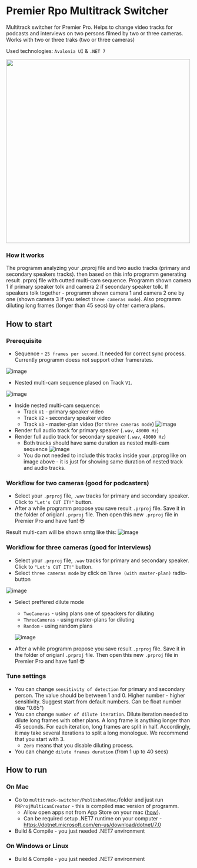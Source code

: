 # Premier Rpo Multitrack Switcher
Multitrack switcher for Premier Pro. Helps to change video tracks for podcasts and interviews on two persons filmed by two or three cameras.
Works with two or three traks (two or three cameras)

Used technologies: `Avalonia UI` & `.NET 7`

<img src="https://user-images.githubusercontent.com/45439635/232473909-b7f01408-d5b2-4672-b5be-2e3e24d88b36.png" width="500" />

### How it works
The programm analyzing your .prproj file and two audio tracks (primary and secondary speakers tracks). then based on this info programm generating result .prproj file with cutted multi-cam sequence. Programm shown camera 1 if primary speaker tolk and camera 2 if secondary speaker tolk. If speakers tolk together - programm shown camera 1 and camera 2 one by one (shown camera 3 if you select `three cameras mode`). Also programm diluting long frames (longer than 45 secs) by ohter camera plans.


## How to start
### Prerequisite
* Sequence - `25 frames per second`. It needed for correct sync process. Currently programm doess not support other framerates.

![image](https://user-images.githubusercontent.com/45439635/232479330-0fb90ad2-7ceb-4bcc-a91e-30b4e66f8cb6.png)

* Nested multi-cam sequence plased on Track `V1`. 

![image](https://user-images.githubusercontent.com/45439635/231892845-914c03f9-c2c0-4132-964a-94847b95c356.png)

* Inside nested multi-cam sequence:
  * Track `V1` - primary speaker video 
  * Track `V2` - secondary speaker video
  * Track `V3` - master-plan video (for `three cameras mode`)
  ![image](https://user-images.githubusercontent.com/45439635/232479131-2d1ba356-0edf-4c4d-862c-91f77ac34fc4.png)
* Render full audio track for primary speaker (`.wav`, `48000 Hz`)
* Render full audio track for secondary speaker (`.wav`, `48000 Hz`)
   * Both tracks should have same duration as nested multi-cam sequence
![image](https://user-images.githubusercontent.com/45439635/231892845-914c03f9-c2c0-4132-964a-94847b95c356.png)
   * You do not needed to include this tracks inside your .prprog like on image above - it is just for showing same duration of nested track and audio tracks.

### Workflow for two cameras (good for podcasters)
* Select your `.prproj` file, `.wav` tracks for primary and secondary speaker. Click to `"Let's CUT IT!"` button. 
* After a while programm propose you save result `.prproj` file. Save it in the folder of origianl `.prproj` file. Then open this new `.prproj` file in Premier Pro and have fun! 😎

Result multi-cam will be shown smtg like this:
![image](https://user-images.githubusercontent.com/45439635/231901602-985dc43a-13d4-4591-843f-42d0810d8580.png)

### Workflow for three cameras (good for interviews)
* Select your `.prproj` file, `.wav` tracks for primary and secondary speaker. Click to `"Let's CUT IT!"` button.
* Select `three cameras mode` by click on `Three (with master-plan)` radio-button

![image](https://user-images.githubusercontent.com/45439635/232481189-6257cb08-eb1c-4d32-8c13-8ab9ba90c504.png)
* Select preffered dilute mode
   * `TwoCameras` - using plans one of speackers for diluting
   * `ThreeCameras` - using master-plans for diluting
   * `Random` - using random plans
   
   ![image](https://user-images.githubusercontent.com/45439635/232481481-366c98e3-7c1a-4840-aa71-08c83086c934.png)
* After a while programm propose you save result `.prproj` file. Save it in the folder of origianl `.prproj` file. Then open this new `.prproj` file in Premier Pro and have fun! 😎


### Tune settings
* You can change `sensitivity of detection` for primary and secondary person. The value should be between 1 and 0. Higher number - higher sensitivity. Suggest start from default numbers. Can be float number (like "0.65")
* You can change `number of dilute iteration`. Dilute iteration needed to dilute long frames with other plans. A long frame is anything longer than 45 seconds. For each iteration, long frames are split in half. Accordingly, it may take several iterations to split a long monologue. We recommend that you start with 3.
   * `Zero` means that you disable diluting process.
* You can change `dilute frames duration` (from 1 up to 40 secs)



## How to run
### On Mac
* Go to `multitrack-switcher/Published/Mac/`folder and just run `PRProjMulticamCreator` - this is compiled mac version of programm.
  * Allow open apps not from App Store on your mac ([how](https://macpaw.com/how-to/unidentified-developer-mac)).
  * Can be required setup .NET7 runtime on your computer - https://dotnet.microsoft.com/en-us/download/dotnet/7.0
* Build & Compile - you just needed .NET7 environment

### On Windows or Linux
* Build & Compile - you just needed .NET7 environment


